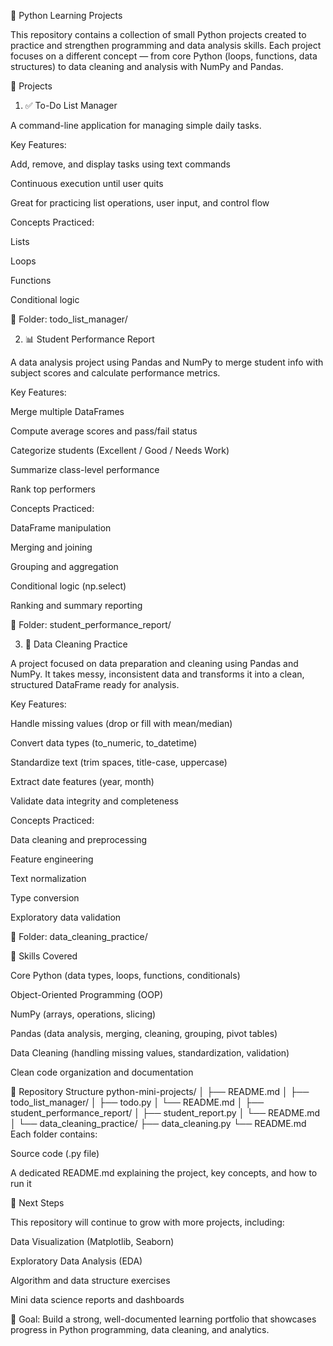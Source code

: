 🧠 Python Learning Projects

This repository contains a collection of small Python projects created to practice and strengthen programming and data analysis skills.
Each project focuses on a different concept — from core Python (loops, functions, data structures) to data cleaning and analysis with NumPy and Pandas.

📂 Projects
1. ✅ To-Do List Manager

A command-line application for managing simple daily tasks.

Key Features:

Add, remove, and display tasks using text commands

Continuous execution until user quits

Great for practicing list operations, user input, and control flow

Concepts Practiced:

Lists

Loops

Functions

Conditional logic

📁 Folder: todo_list_manager/

2. 📊 Student Performance Report

A data analysis project using Pandas and NumPy to merge student info with subject scores and calculate performance metrics.

Key Features:

Merge multiple DataFrames

Compute average scores and pass/fail status

Categorize students (Excellent / Good / Needs Work)

Summarize class-level performance

Rank top performers

Concepts Practiced:

DataFrame manipulation

Merging and joining

Grouping and aggregation

Conditional logic (np.select)

Ranking and summary reporting

📁 Folder: student_performance_report/

3. 🧹 Data Cleaning Practice

A project focused on data preparation and cleaning using Pandas and NumPy.
It takes messy, inconsistent data and transforms it into a clean, structured DataFrame ready for analysis.

Key Features:

Handle missing values (drop or fill with mean/median)

Convert data types (to_numeric, to_datetime)

Standardize text (trim spaces, title-case, uppercase)

Extract date features (year, month)

Validate data integrity and completeness

Concepts Practiced:

Data cleaning and preprocessing

Feature engineering

Text normalization

Type conversion

Exploratory data validation

📁 Folder: data_cleaning_practice/

🧰 Skills Covered

Core Python (data types, loops, functions, conditionals)

Object-Oriented Programming (OOP)

NumPy (arrays, operations, slicing)

Pandas (data analysis, merging, cleaning, grouping, pivot tables)

Data Cleaning (handling missing values, standardization, validation)

Clean code organization and documentation

📁 Repository Structure
python-mini-projects/
│
├── README.md
│
├── todo_list_manager/
│   ├── todo.py
│   └── README.md
│
├── student_performance_report/
│   ├── student_report.py
│   └── README.md
│
└── data_cleaning_practice/
    ├── data_cleaning.py
    └── README.md
Each folder contains:

Source code (.py file)

A dedicated README.md explaining the project, key concepts, and how to run it

🚀 Next Steps

This repository will continue to grow with more projects, including:

Data Visualization (Matplotlib, Seaborn)

Exploratory Data Analysis (EDA)

Algorithm and data structure exercises

Mini data science reports and dashboards

🎯 Goal: Build a strong, well-documented learning portfolio that showcases progress in Python programming, data cleaning, and analytics.

